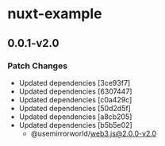 # nuxt-example

## 0.0.1-v2.0

### Patch Changes

- Updated dependencies [3ce93f7]
- Updated dependencies [6307447]
- Updated dependencies [c0a429c]
- Updated dependencies [50d2d5f]
- Updated dependencies [a8cb205]
- Updated dependencies [b5b5e02]
  - @usemirrorworld/web3.js@2.0.0-v2.0
